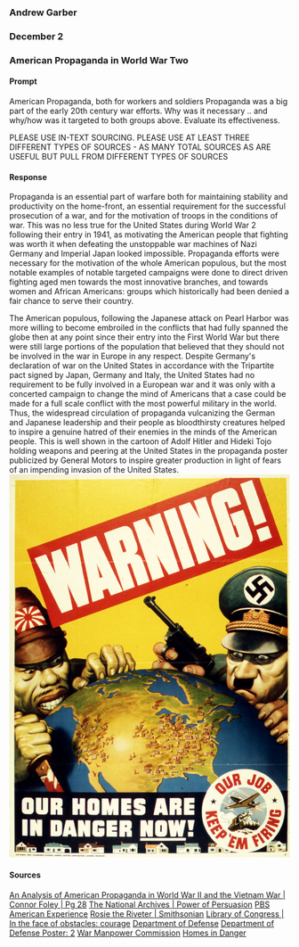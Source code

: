 ### Andrew Garber
### December 2 
### American Propaganda in World War Two

#### Prompt
American Propaganda, both for workers and soldiers
Propaganda was a big part of the early 20th century war efforts.  Why was it necessary .. and why/how was it targeted to both groups above. Evaluate its effectiveness. 

PLEASE USE IN-TEXT SOURCING. PLEASE USE AT LEAST THREE DIFFERENT TYPES OF SOURCES - AS MANY TOTAL SOURCES AS ARE USEFUL BUT PULL FROM DIFFERENT TYPES OF SOURCES
#### Response

Propaganda is an essential part of warfare both for maintaining stability and productivity on the home-front, an essential requirement for the successful prosecution of a war, and for the motivation of troops in the conditions of war. This was no less true for the United States during World War 2 following their entry in 1941, as motivating the American people that fighting was worth it when defeating the unstoppable war machines of Nazi Germany and Imperial Japan looked impossible. Propaganda efforts were necessary for the motivation of the whole American populous, but the most notable examples of notable targeted campaigns were done to direct driven fighting aged men towards the most innovative branches, and towards women and African Americans: groups which historically had been denied a fair chance to serve their country. 

The American populous, following the Japanese attack on Pearl Harbor was more willing to become embroiled in the conflicts that had fully spanned the globe then at any point since their entry into the First World War but there were still large portions of the population that believed that they should not be involved in the war in Europe in any respect. Despite Germany's declaration of war on the United States in accordance with the Tripartite pact signed by Japan, Germany and Italy, the United States had no requirement to be fully involved in a European war and it was only with a concerted campaign to change the mind of Americans that a case could be made for a full scale conflict with the most powerful military in the world. Thus, the widespread circulation of propaganda vulcanizing the German and Japanese leadership and their people as bloodthirsty creatures helped to inspire a genuine hatred of their enemies in the minds of the American people. This is well shown in the cartoon of Adolf Hitler and Hideki Tojo holding weapons and peering at the United States in the propaganda poster publicized by General Motors to inspire greater production in light of fears of an impending invasion of the United States. 
![Homes in Danger](Media/homes-danger.jpg)

#### Sources
[An Analysis of American Propaganda in World War II and the Vietnam War | Connor Foley | Pg 28](https://vc.bridgew.edu/cgi/viewcontent.cgi?article=1092&context=honors_proj)
[The National Archives | Power of Persuasion](https://www.archives.gov/exhibits/powers-of-persuasion)
[PBS American Experience](https://www.pbs.org/wgbh/americanexperience/features/goebbels-propaganda/)
[Rosie the Riveter | Smithsonian](https://americanhistory.si.edu/collections/search/object/nmah_538122)
[Library of Congress | In the face of obstacles: courage](https://www.loc.gov/item/93500150/)
[Department of Defense](https://www.defense.gov/News/Feature-Stories/story/Article/1990131/wwii-posters-aimed-to-inspire-encourage-service/)
[Department of Defense Poster: 2](https://www.defense.gov/News/Feature-Stories/story/Article/1990131/wwii-posters-aimed-to-inspire-encourage-service/#pop3740515)
[War Manpower Commission](https://cnx.org/resources/a7969e128468900ca7e7455cb739ce7065b22b9b)
[Homes in Danger](Media/homes-danger.jpg)